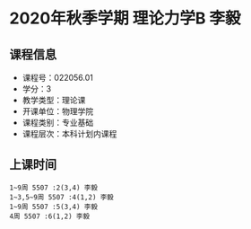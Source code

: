 # 2020年秋季学期 理论力学B 李毅






## 课程信息

- 课程号：022056.01
- 学分：3
- 教学类型：理论课
- 开课单位：物理学院
- 课程类别：专业基础
- 课程层次：本科计划内课程

## 上课时间

```
1~9周 5507 :2(3,4) 李毅
1~3,5~9周 5507 :4(1,2) 李毅
1~9周 5507 :5(3,4) 李毅
4周 5507 :6(1,2) 李毅
```

